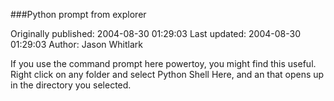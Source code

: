 ###Python prompt from explorer

Originally published: 2004-08-30 01:29:03
Last updated: 2004-08-30 01:29:03
Author: Jason Whitlark

If you use the command prompt here powertoy, you might find this useful.  Right click on any folder and select Python Shell Here, and an that opens up in the directory you selected.